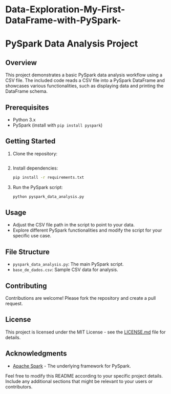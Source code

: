 # Data-Exploration-My-First-DataFrame-with-PySpark-

# PySpark Data Analysis Project

## Overview

This project demonstrates a basic PySpark data analysis workflow using a CSV file. The included code reads a CSV file into a PySpark DataFrame and showcases various functionalities, such as displaying data and printing the DataFrame schema.

## Prerequisites

- Python 3.x
- PySpark (install with `pip install pyspark`)

## Getting Started

1. Clone the repository:

    ```bash
    
    ```

2. Install dependencies:

    ```bash
    pip install -r requirements.txt
    ```

3. Run the PySpark script:

    ```bash
    python pyspark_data_analysis.py
    ```

## Usage

- Adjust the CSV file path in the script to point to your data.
- Explore different PySpark functionalities and modify the script for your specific use case.

## File Structure

- `pyspark_data_analysis.py`: The main PySpark script.
- `base_de_dados.csv`: Sample CSV data for analysis.

## Contributing

Contributions are welcome! Please fork the repository and create a pull request.

## License

This project is licensed under the MIT License - see the [LICENSE.md](LICENSE.md) file for details.

## Acknowledgments

- [Apache Spark](https://spark.apache.org/) - The underlying framework for PySpark.

Feel free to modify this README according to your specific project details. Include any additional sections that might be relevant to your users or contributors.
